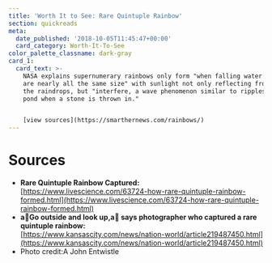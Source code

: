 ```yaml
---
title: 'Worth It to See: Rare Quintuple Rainbow'
section: quickreads
meta:
  date_published: '2018-10-05T11:45:47+00:00'
  card_category: Worth-It-To-See
color_palette_classname: dark-gray
card_1:
  card_text: >-
    NASA explains supernumerary rainbows only form "when falling water droplets
    are nearly all the same size" with sunlight not only reflecting from inside
    the raindrops, but "interfere, a wave phenomenon similar to ripples on a
    pond when a stone is thrown in."


    [view sources](https://smarthernews.com/rainbows/)
---
```

Sources
=======

*   **Rare Quintuple Rainbow Captured:**  
    [https://www.livescience.com/63724-how-rare-quintuple-rainbow-formed.html](https://www.livescience.com/63724-how-rare-quintuple-rainbow-formed.html)
*   **aGo outside and look up,a says photographer who captured a rare quintuple rainbow:**  
    [https://www.kansascity.com/news/nation-world/article219487450.html](https://www.kansascity.com/news/nation-world/article219487450.html)
*   Photo credit:A John Entwistle